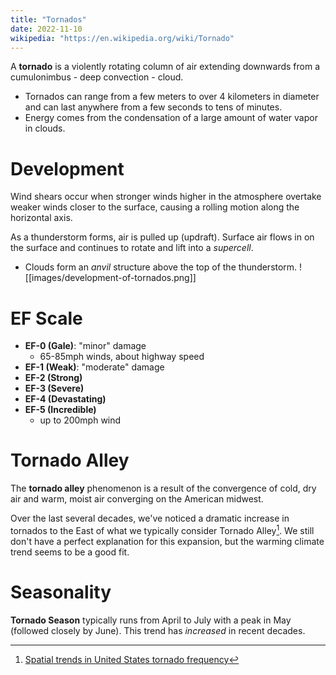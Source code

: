 ```yaml
---
title: "Tornados"
date: 2022-11-10
wikipedia: "https://en.wikipedia.org/wiki/Tornado"
---
```


A **tornado** is a violently rotating column of air extending downwards from a cumulonimbus - deep convection - cloud.

* Tornados can range from a few meters to over 4 kilometers in diameter and can last anywhere from a few seconds to tens of minutes.
* Energy comes from the condensation of a large amount of water vapor in clouds.

# Development

Wind shears occur when stronger winds higher in the atmosphere overtake weaker winds closer to the surface, causing a rolling motion along the horizontal axis.

As a thunderstorm forms, air is pulled up (updraft). Surface air flows in on the surface and continues to rotate and lift into a *supercell*.
* Clouds form an *anvil* structure above the top of the thunderstorm.
![[images/development-of-tornados.png]]
# EF Scale

* **EF-0 (Gale)**: "minor" damage
	* 65-85mph winds, about highway speed
* **EF-1 (Weak)**: "moderate" damage
* **EF-2 (Strong)**
* **EF-3 (Severe)**
* **EF-4 (Devastating)**
* **EF-5 (Incredible)**
	* up to 200mph wind

# Tornado Alley

The **tornado alley** phenomenon is a result of the convergence of cold, dry air and warm, moist air converging on the American midwest.

Over the last several decades, we've noticed a dramatic increase in tornados to the East of what we typically consider Tornado Alley[^1]. We still don't have a perfect explanation for this expansion, but the warming climate trend seems to be a good fit.

# Seasonality

**Tornado Season** typically runs from April to July with a peak in May (followed closely by June). This trend has *increased* in recent decades.



[^1]: [Spatial trends in United States tornado frequency](https://www.nature.com/articles/s41612-018-0048-2?utm_source=commission_junction&utm_medium=affiliate)